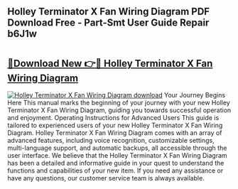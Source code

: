 ## Holley Terminator X Fan Wiring Diagram PDF Download Free - Part-Smt User Guide Repair b6J1w

# <h2><a href="http://dfjo8qz.blite.top/?on=Holley+Terminator+X+Fan+Wiring+Diagram">🔗Download New 👉🔴 Holley Terminator X Fan Wiring Diagram</a></h2>

[![Holley Terminator X Fan Wiring Diagram download](https://i.imgur.com/lujVjoI.png)](http://dfjo8qz.blite.top/?on=Holley+Terminator+X+Fan+Wiring+Diagram)
Your Journey Begins Here This manual marks the beginning of your journey with your new Holley Terminator X Fan Wiring Diagram, guiding you towards successful operation and enjoyment. Operating Instructions for Advanced Users This guide is tailored to experienced users of your new Holley Terminator X Fan Wiring Diagram. Holley Terminator X Fan Wiring Diagram comes with an array of advanced features, including voice recognition, customizable settings, multi-language support, and automatic backups, all accessible through the user interface. We believe that the Holley Terminator X Fan Wiring Diagram has been a detailed and informative guide in your quest to understand the functions and capabilities of your new item. If you need any assistance or have any questions, our customer service team is always available.
